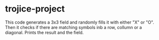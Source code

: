 # trojice-project
This code generates a 3x3 field and randomly fills it with either "X" or "O".
Then it checks if there are matching symbols inb a row, collumn or a diagonal.
Prints the result and the field.
